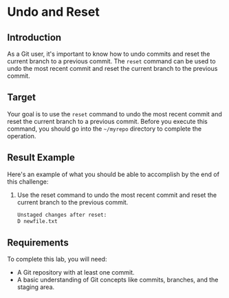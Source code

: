 # Undo and Reset

## Introduction

As a Git user, it's important to know how to undo commits and reset the current branch to a previous commit. The `reset` command can be used to undo the most recent commit and reset the current branch to the previous commit.

## Target

Your goal is to use the `reset` command to undo the most recent commit and reset the current branch to a previous commit. Before you execute this command, you should go into the `~/myrepo` directory to complete the operation.

## Result Example

Here's an example of what you should be able to accomplish by the end of this challenge:

1. Use the reset command to undo the most recent commit and reset the current branch to the previous commit.

   ```bash
   Unstaged changes after reset:
   D newfile.txt
   ```

## Requirements

To complete this lab, you will need:

- A Git repository with at least one commit.
- A basic understanding of Git concepts like commits, branches, and the staging area.
